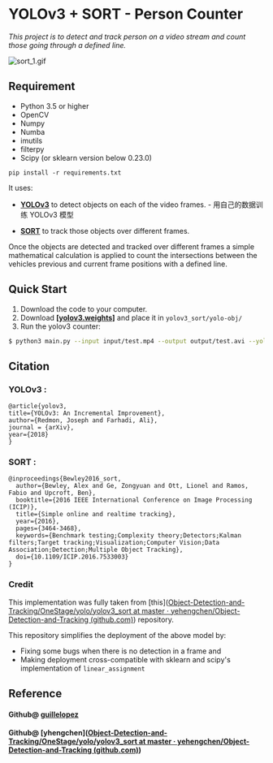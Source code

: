 # YOLOv3 + SORT - Person Counter

*This project is to detect and track person on a video stream and count those going through a defined line.*

![sort_1.gif](https://github.com/yehengchen/video_demo/blob/master/video_demo/sort_1.gif?raw=true)

## Requirement

* Python 3.5 or higher
* OpenCV
* Numpy
* Numba
* imutils
* filterpy
* Scipy (or sklearn version below 0.23.0)

`pip install -r requirements.txt`

It uses:

* __[YOLOv3](https://github.com/yehengchen/ObjectDetection/tree/master/OneStage/yolo/yolov3)__ to detect objects on each of the video frames. - 用自己的数据训练 YOLOv3 模型

* __[SORT](https://github.com/abewley/sort)__ to track those objects over different frames.

Once the objects are detected and tracked over different frames a simple mathematical calculation is applied to count the intersections between the vehicles previous and current frame positions with a defined line.


## Quick Start

1. Download the code to your computer.
2. Download **[[yolov3.weights\]](https://pjreddie.com/media/files/yolov3.weights)** and place it in `yolov3_sort/yolo-obj/`
3. Run the yolov3 counter:
```bash
$ python3 main.py --input input/test.mp4 --output output/test.avi --yolo yolo-obj
```

## Citation

### YOLOv3 :

    @article{yolov3,
    title={YOLOv3: An Incremental Improvement},
    author={Redmon, Joseph and Farhadi, Ali},
    journal = {arXiv},
    year={2018}
    }

### SORT :

    @inproceedings{Bewley2016_sort,
      author={Bewley, Alex and Ge, Zongyuan and Ott, Lionel and Ramos, Fabio and Upcroft, Ben},
      booktitle={2016 IEEE International Conference on Image Processing (ICIP)},
      title={Simple online and realtime tracking},
      year={2016},
      pages={3464-3468},
      keywords={Benchmark testing;Complexity theory;Detectors;Kalman filters;Target tracking;Visualization;Computer Vision;Data Association;Detection;Multiple Object Tracking},
      doi={10.1109/ICIP.2016.7533003}
    }

### Credit

This implementation was fully taken from [this]([Object-Detection-and-Tracking/OneStage/yolo/yolov3_sort at master · yehengchen/Object-Detection-and-Tracking (github.com)](https://github.com/yehengchen/Object-Detection-and-Tracking/tree/master/OneStage/yolo/yolov3_sort)) repository.

This repository simplifies the deployment of the above model by:

* Fixing some bugs when there is no detection in a frame and
* Making deployment cross-compatible with sklearn and scipy's implementation of `linear_assignment`

## Reference

#### Github@ [guillelopez](https://github.com/guillelopez/python-traffic-counter-with-yolo-and-sort)

#### Github@ [yhengchen]([Object-Detection-and-Tracking/OneStage/yolo/yolov3_sort at master · yehengchen/Object-Detection-and-Tracking (github.com)](https://github.com/yehengchen/Object-Detection-and-Tracking/tree/master/OneStage/yolo/yolov3_sort))